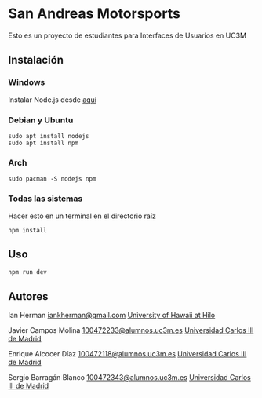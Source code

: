 # San Andreas Motorsports

Esto es un proyecto de estudiantes para Interfaces de Usuarios en UC3M

## Instalación
### Windows
Instalar Node.js desde [aquí](https://nodejs.org/en/download)

### Debian y Ubuntu
```
sudo apt install nodejs
sudo apt install npm
```

### Arch
```
sudo pacman -S nodejs npm
```

### Todas las sistemas
Hacer esto en un terminal en el directorio raíz
```
npm install
```

## Uso
```
npm run dev
```

## Autores
Ian Herman <iankherman@gmail.com> 
[University of Hawaii at Hilo](https://hilo.hawaii.edu) 

Javier Campos Molina <100472233@alumnos.uc3m.es>
[Universidad Carlos III de Madrid](https://www.uc3m.es)

Enrique Alcocer Díaz <100472118@alumnos.uc3m.es>
[Universidad Carlos III de Madrid](https://www.uc3m.es)

Sergio Barragán Blanco <100472343@alumnos.uc3m.es>
[Universidad Carlos III de Madrid](https://www.uc3m.es)
